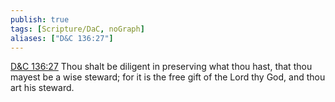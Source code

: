 ```yaml
---
publish: true
tags: [Scripture/DaC, noGraph]
aliases: ["D&C 136:27"]
---
```

[D&C 136:27](https://churchofjesuschrist.org/study/scriptures/dc-testament/dc/136?lang=eng&id=p27#p27) Thou shalt be diligent in preserving what thou hast, that thou mayest be a wise steward; for it is the free gift of the Lord thy God, and thou art his steward.
